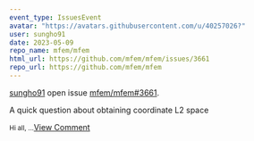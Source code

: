 ```yaml
---
event_type: IssuesEvent
avatar: "https://avatars.githubusercontent.com/u/40257026?"
user: sungho91
date: 2023-05-09
repo_name: mfem/mfem
html_url: https://github.com/mfem/mfem/issues/3661
repo_url: https://github.com/mfem/mfem
---
```


<a href='https://github.com/sungho91' target='_blank'>sungho91</a> open issue <a href='https://github.com/mfem/mfem/issues/3661' target='_blank'>mfem/mfem#3661</a>.

<p>A quick question about obtaining coordinate L2 space</p><small>Hi all,...</small><a href='https://github.com/mfem/mfem/issues/3661' target='_blank'>View Comment</a>